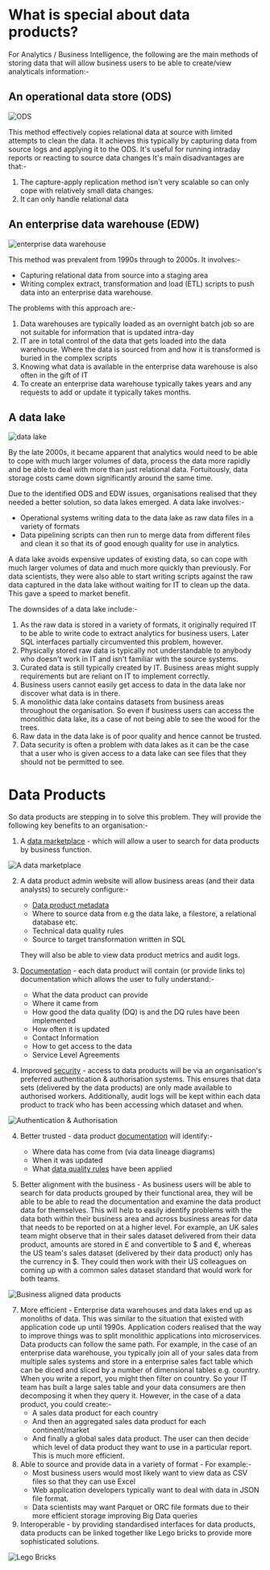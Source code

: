 # What is special about data products?

For Analytics / Business Intelligence, the following are the main methods of storing data that will allow business users to be able to create/view analyticals information:-

## An operational data store (ODS)

![ODS](ods.png)

This method effectively copies relational data at source with limited attempts to clean the data. 
It achieves this typically by capturing data from source logs and applying it to the ODS.
It's useful for running intraday reports or reacting to source data changes
It's main disadvantages are that:-
  1. The capture-apply replication method isn't very scalable so can only cope with relatively small data changes.
  2. It can only handle relational data

## An enterprise data warehouse (EDW)

![enterprise data warehouse](edw.png)

This method was prevalent from 1990s through to 2000s. It involves:-
* Capturing relational data from source into a staging area
* Writing complex extract, transformation and load (ETL) scripts to push data into an enterprise data warehouse.

The problems with this approach are:-
1. Data warehouses are typically loaded as an overnight batch job so are not suitable for information that is updated intra-day
2. IT are in total control of the data that gets loaded into the data warehouse. Where the data is sourced from and how it is transformed is buried in the complex scripts
3. Knowing what data is available in the enterprise data warehouse is also often in the gift of IT
4. To create an enterprise data warehouse typically takes years and any requests to add or update it typically takes months.

## A data lake

![data lake](data-lake.png)

By the late 2000s, it became apparent that analytics would need to be able to cope with much larger volumes of data, process the data more rapidly and be able to deal with more than just relational data. Fortuitously, data storage costs came down significantly around the same time.

Due to the identified ODS and EDW issues, organisations realised that they needed a better solution, so data lakes emerged. 
A data lake involves:-
* Operational systems writing data to the data lake as raw data files in a variety of formats
* Data pipelining scripts can then run to merge data from different files and clean it so that its of good enough quality for use in analytics.

A data lake avoids expensive updates of existing data, so can cope with much larger volumes of data and much more quickly than previously. For data scientists, they were also able to start writing scripts against the raw data captured in the data lake without waiting for IT to clean up the data. This gave a speed to market benefit.

The downsides of a data lake include:-
1. As the raw data is stored in a variety of formats, it originally required IT to be able to write code to extract analytics for business users. Later SQL interfaces partially circumvented this problem, however.
2. Physically stored raw data is typically not understandable to anybody who doesn't work in IT and isn't familiar with the source systems.
3. Curated data is still typically created by IT. Business areas might supply requirements but are reliant on IT to implement correctly.
4. Business users cannot easily get access to data in the data lake nor discover what data is in there. 
5. A monolithic data lake contains datasets from business areas throughout the organisation. So even if business users can access the monolithic data lake, its a case of not being able to see the wood for the trees. 
6. Raw data in the data lake is of poor quality and hence cannot be trusted.
7. Data security is often a problem with data lakes as it can be the case that a user who is given access to a data lake can see files that they should not be permitted to see.

# Data Products
So data products are stepping in to solve this problem. They will provide the following key benefits to an organisation:-

1. A [data marketplace](data-marketplace.md) - which will allow a user to search for data products by business function.

![A data marketplace](data-marketplace.png)

2. A data product admin website will allow business areas (and their data analysts) to securely configure:-
   * [Data product metadata](dp-docs_and_metadata.md)
   * Where to source data from e.g the data lake, a filestore, a relational database etc.
   * Technical data quality rules
   * Source to target transformation written in SQL

   They will also be able to view data product metrics and audit logs.

2. [Documentation](dp-docs_and_metadata.md) - each data product will contain (or provide links to) documentation which allows the user to fully understand:-
   * What the data product can provide
   * Where it came from
   * How good the data quality (DQ) is and the DQ rules have been implemented
   * How often it is updated
   * Contact Information
   * How to get access to the data
   * Service Level Agreements

3. Improved [security](dp-authentication.md) - access to data products will be via an organisation's preferred authentication & authorisation systems. This ensures that data sets (delivered by the data products) are only made available to authorised workers. 
Additionally, audit logs will be kept within each data product to track who has been accessing which dataset and when.

![Authentication & Authorisation](dp-authentication.png)

4. Better trusted - data product [documentation](dp-docs_and_metadata.md) will identify:-
   * Where data has come from (via data lineage diagrams)
   * When it was updated
   * What [data quality rules](dp-data-quality.md) have been applied
   
5. Better alignment with the business - As business users will be able to search for data products grouped by their functional area, 
they will be able to be able to read the documentation and examine the data product data for themselves. 
This will help to easily identify problems with the data both within their business area and across business areas for data that needs to be reported on 
at a higher level. 
For example, an UK sales team might observe that in their sales dataset delivered from their data product, amounts are stored in £ and convertible to $ and €, whereas the US team's sales dataset (delivered by their data product) only has the currency in $. 
They could then work with their US colleagues on coming up with a common sales dataset standard that would work for both teams.

![Business aligned data products](business-aligned-data-products.png)

7. More efficient - Enterprise data warehouses and data lakes end up as monoliths of data. This was similar to the situation that existed with application code up until 1990s. Application coders realised that the way to improve things was to split monolithic applications into microservices. Data products can follow the same path.
For example, in the case of an enterprise data warehouse, you typically join all of your sales data from multiple sales systems and store in a enterprise sales fact table which can be diced and sliced by a number of dimensional tables e.g. country. 
When you write a report, you might then filter on country. So your IT team has built a large sales table and your data consumers are then decomposing it when they query it.
However, in the case of a data product, you could create:-
   * A sales data product for each country
   * And then an aggregated sales data product for each continent/market
   * And finally a global sales data product. 
The user can then decide which level of data product they want to use in a particular report. This is much more efficient. 
7. Able to source and provide data in a variety of format - For example:-
   * Most business users would most likely want to view data as CSV files so that they can use Excel
   * Web application developers typically want to deal with data in JSON file format.
   * Data scientists may want Parquet or ORC file formats due to their more efficient storage improving Big Data queries
8. Interoperable - by providing standardised interfaces for data products, data products can be linked together like Lego bricks to provide more sophisticated solutions.

![Lego Bricks](lego-bricks.jpg)